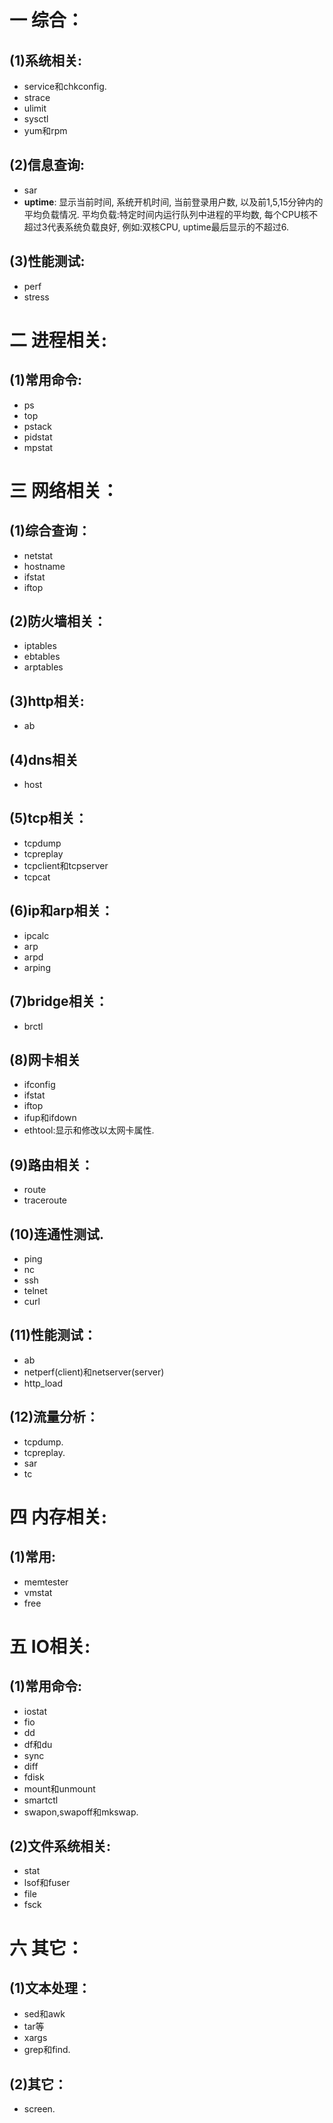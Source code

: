 # 一 综合：
## (1)系统相关:
- service和chkconfig.
- strace
- ulimit
- sysctl
- yum和rpm

## (2)信息查询:
- sar
- **uptime**: 显示当前时间, 系统开机时间, 当前登录用户数, 以及前1,5,15分钟内的平均负载情况. 平均负载:特定时间内运行队列中进程的平均数, 每个CPU核不超过3代表系统负载良好, 例如:双核CPU, uptime最后显示的不超过6.

## (3)性能测试:
- perf
- stress

# 二 进程相关:
## (1)常用命令:
- ps
- top
- pstack
- pidstat
- mpstat

# 三 网络相关：
## (1)综合查询：
- netstat
- hostname
- ifstat
- iftop

## (2)防火墙相关：
- iptables
- ebtables
- arptables

## (3)http相关:
- ab

## (4)dns相关
- host

## (5)tcp相关：
- tcpdump
- tcpreplay
- tcpclient和tcpserver
- tcpcat

## (6)ip和arp相关：
- ipcalc
- arp
- arpd
- arping

## (7)bridge相关：
- brctl

## (8)网卡相关
- ifconfig
- ifstat
- iftop
- ifup和ifdown
- ethtool:显示和修改以太网卡属性.

## (9)路由相关：
- route
- traceroute

## (10)连通性测试.
- ping
- nc
- ssh
- telnet
- curl

## (11)性能测试：
- ab
- netperf(client)和netserver(server)
- http_load

## (12)流量分析：
- tcpdump.
- tcpreplay.
- sar
- tc

# 四 内存相关:
## (1)常用:
- memtester
- vmstat
- free

# 五 IO相关:
## (1)常用命令:
- iostat
- fio
- dd
- df和du
- sync
- diff
- fdisk
- mount和unmount
- smartctl
- swapon,swapoff和mkswap.

## (2)文件系统相关:
- stat
- lsof和fuser
- file
- fsck

# 六 其它：
## (1)文本处理：
- sed和awk
- tar等
- xargs
- grep和find.

## (2)其它：
- screen.

